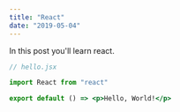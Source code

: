 ```yaml
---
title: "React"
date: "2019-05-04"
---
```


In this post you'll learn react.

```jsx
// hello.jsx

import React from "react"

export default () => <p>Hello, World!</p>
```
